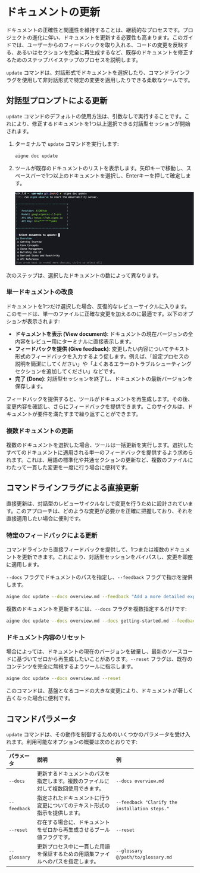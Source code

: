 # ドキュメントの更新

ドキュメントの正確性と関連性を維持することは、継続的なプロセスです。プロジェクトの進化に伴い、ドキュメントを更新する必要性も高まります。このガイドでは、ユーザーからのフィードバックを取り入れる、コードの変更を反映する、あるいはセクションを完全に再生成するなど、既存のドキュメントを修正するためのステップバイステップのプロセスを説明します。

`update` コマンドは、対話形式でドキュメントを選択したり、コマンドラインフラグを使用して非対話形式で特定の変更を適用したりできる柔軟なツールです。

## 対話型プロンプトによる更新

`update` コマンドのデフォルトの使用方法は、引数なしで実行することです。これにより、修正するドキュメントを1つ以上選択できる対話型セッションが開始されます。

1.  ターミナルで `update` コマンドを実行します:

    ```bash コマンド aigne doc update icon=lucide:terminal
    aigne doc update
    ```

2.  ツールが既存のドキュメントのリストを表示します。矢印キーで移動し、スペースバーで1つ以上のドキュメントを選択し、Enterキーを押して確定します。

    ![対話型のドキュメント更新プロンプトのスクリーンショット。選択可能なドキュメントのリストが表示されています。](../assets/screenshots/doc-update.png)

次のステップは、選択したドキュメントの数によって異なります。

### 単一ドキュメントの改良

ドキュメントを1つだけ選択した場合、反復的なレビューサイクルに入ります。このモードは、単一のファイルに正確な変更を加えるのに最適です。以下のオプションが表示されます:
*   **ドキュメントを表示 (View document)**: ドキュメントの現在バージョンの全内容をレビュー用にターミナルに直接表示します。
*   **フィードバックを提供 (Give feedback)**: 変更したい内容についてテキスト形式のフィードバックを入力するよう促します。例えば、「設定プロセスの説明を簡潔にしてください」や「よくあるエラーのトラブルシューティングセクションを追加してください」などです。
*   **完了 (Done)**: 対話型セッションを終了し、ドキュメントの最新バージョンを保存します。

フィードバックを提供すると、ツールがドキュメントを再生成します。その後、変更内容を確認し、さらにフィードバックを提供できます。このサイクルは、ドキュメントが要件を満たすまで繰り返すことができます。

### 複数ドキュメントの更新

複数のドキュメントを選択した場合、ツールは一括更新を実行します。選択したすべてのドキュメントに適用される単一のフィードバックを提供するよう求められます。これは、用語の標準化や共通セクションの更新など、複数のファイルにわたって一貫した変更を一度に行う場合に便利です。

## コマンドラインフラグによる直接更新

直接更新は、対話型のレビューサイクルなしで変更を行うために設計されています。このアプローチは、どのような変更が必要かを正確に把握しており、それを直接適用したい場合に便利です。

### 特定のフィードバックによる更新

コマンドラインから直接フィードバックを提供して、1つまたは複数のドキュメントを更新できます。これにより、対話型セッションをバイパスし、変更を即座に適用します。

`--docs` フラグでドキュメントのパスを指定し、`--feedback` フラグで指示を提供します。

```bash フィードバック付きのaigne doc updateコマンド icon=lucide:terminal
aigne doc update --docs overview.md --feedback "Add a more detailed explanation of the core features."
```

複数のドキュメントを更新するには、`--docs` フラグを複数指定するだけです:

```bash 複数ドキュメントを更新するaigne doc updateコマンド icon=lucide:terminal
aigne doc update --docs overview.md --docs getting-started.md --feedback "Ensure the tone is consistent across both documents."
```

### ドキュメント内容のリセット

場合によっては、ドキュメントの現在のバージョンを破棄し、最新のソースコードに基づいてゼロから再生成したいことがあります。`--reset` フラグは、既存のコンテンツを完全に無視するようツールに指示します。

```bash リセット付きのaigne doc updateコマンド icon=lucide:terminal
aigne doc update --docs overview.md --reset
```

このコマンドは、基盤となるコードの大きな変更により、ドキュメントが著しく古くなった場合に便利です。



## コマンドパラメータ

`update` コマンドは、その動作を制御するためのいくつかのパラメータを受け入れます。利用可能なオプションの概要は次のとおりです:

| パラメータ | 説明 | 例 |
| :--------- | :------------------------------------------------------------------------------------------------------ | :------------------------------------------------------- |
| `--docs` | 更新するドキュメントのパスを指定します。複数のファイルに対して複数回使用できます。 | `--docs overview.md` |
| `--feedback` | 指定されたドキュメントに行う変更についてのテキスト形式の指示を提供します。 | `--feedback "Clarify the installation steps."` |
| `--reset` | 存在する場合に、ドキュメントをゼロから再生成させるブール値フラグです。 | `--reset` |
| `--glossary` | 更新プロセス中に一貫した用語を保証するための用語集ファイルへのパスを指定します。 | `--glossary @/path/to/glossary.md` |